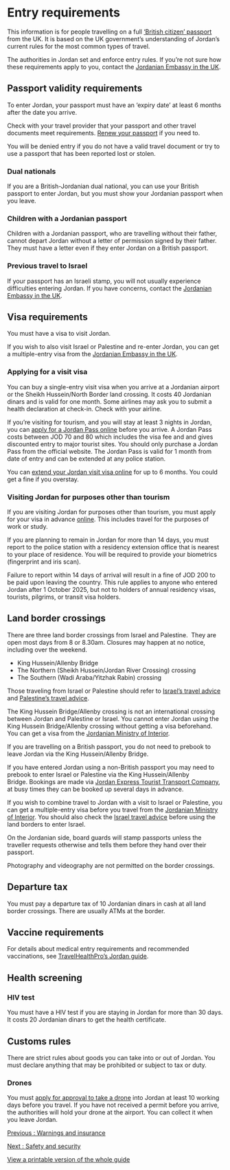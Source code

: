 # Entry requirements

This information is for people travelling on a full [‘British citizen’ passport](https://www.gov.uk/types-of-british-nationality) from the UK. It is based on the UK government’s understanding of Jordan’s current rules for the most common types of travel.

The authorities in Jordan set and enforce entry rules. If you’re not sure how these requirements apply to you, contact the [Jordanian Embassy in the UK](https://www.mfa.gov.jo/en/embassy/London).

## Passport validity requirements

To enter Jordan, your passport must have an ‘expiry date’ at least 6 months after the date you arrive.

Check with your travel provider that your passport and other travel documents meet requirements. [Renew your passport](https://www.gov.uk/renew-adult-passport/renew) if you need to.

You will be denied entry if you do not have a valid travel document or try to use a passport that has been reported lost or stolen.

### Dual nationals

If you are a British-Jordanian dual national, you can use your British passport to enter Jordan, but you must show your Jordanian passport when you leave.

### Children with a Jordanian passport

Children with a Jordanian passport, who are travelling without their father, cannot depart Jordan without a letter of permission signed by their father. They must have a letter even if they enter Jordan on a British passport.

### Previous travel to Israel

If your passport has an Israeli stamp, you will not usually experience difficulties entering Jordan. If you have concerns, contact the [Jordanian Embassy in the UK](https://www.mfa.gov.jo/en/embassy/London).

## Visa requirements

You must have a visa to visit Jordan.

If you wish to also visit Israel or Palestine and re-enter Jordan, you can get a multiple-entry visa from the [Jordanian Embassy in the UK](https://www.mfa.gov.jo/en/embassy/London).

### Applying for a visit visa

You can buy a single-entry visit visa when you arrive at a Jordanian airport or the Sheikh Hussein/North Border land crossing. It costs 40 Jordanian dinars and is valid for one month. Some airlines may ask you to submit a health declaration at check-in. Check with your airline.

If you’re visiting for tourism, and you will stay at least 3 nights in Jordan, you can [apply for a Jordan Pass online](https://www.jordanpass.jo/) before you arrive. A Jordan Pass costs between JOD 70 and 80 which includes the visa fee and and gives discounted entry to major tourist sites. You should only purchase a Jordan Pass from the official website. The Jordan Pass is valid for 1 month from date of entry and can be extended at any police station.

You can [extend your Jordan visit visa online](https://eservices.moi.gov.jo/MOI_EVISA/faces/Pages/Runnables/login.jsf) for up to 6 months. You could get a fine if you overstay.

### Visiting Jordan for purposes other than tourism

If you are visiting Jordan for purposes other than tourism, you must apply for your visa in advance [online](https://moi.gov.jo/EN/Pages/Visa_E_Applications). This includes travel for the purposes of work or study.

If you are planning to remain in Jordan for more than 14 days, you must report to the police station with a residency extension office that is nearest to your place of residence. You will be required to provide your biometrics (fingerprint and iris scan).

Failure to report within 14 days of arrival will result in a fine of JOD 200 to be paid upon leaving the country. This rule applies to anyone who entered Jordan after 1 October 2025, but not to holders of annual residency visas, tourists, pilgrims, or transit visa holders.

## Land border crossings

There are three land border crossings from Israel and Palestine.  They are open most days from 8 or 8.30am. Closures may happen at no notice, including over the weekend.

* King Hussein/Allenby Bridge
* The Northern (Sheikh Hussein/Jordan River Crossing) crossing
* The Southern (Wadi Araba/Yitzhak Rabin) crossing

Those traveling from Israel or Palestine should refer to [Israel’s travel advice](https://www.gov.uk/foreign-travel-advice/israel) and [Palestine’s travel advice](https://www.gov.uk/foreign-travel-advice/palestine).

The King Hussein Bridge/Allenby crossing is not an international crossing between Jordan and Palestine or Israel. You cannot enter Jordan using the King Hussein Bridge/Allenby crossing without getting a visa beforehand. You can get a visa from the [Jordanian Ministry of Interior](https://eservices.moi.gov.jo/MOI_EVISA/faces/Pages/Runnables/login.jsf).

If you are travelling on a British passport, you do not need to prebook to leave Jordan via the King Hussein/Allenby Bridge.

If you have entered Jordan using a non-British passport you may need to prebook to enter Israel or Palestine via the King Hussein/Allenby Bridge. Bookings are made via [Jordan Express Tourist Transport Company](https://jett-khb.com.jo/about), at busy times they can be booked up several days in advance.

If you wish to combine travel to Jordan with a visit to Israel or Palestine, you can get a multiple-entry visa before you travel from the [Jordanian Ministry of Interior](https://eservices.moi.gov.jo/MOI_EVISA/faces/Pages/Runnables/login.jsf). You should also check the [Israel travel advice](https://www.gov.uk/foreign-travel-advice/israel) before using the land borders to enter Israel.

On the Jordanian side, board guards will stamp passports unless the traveller requests otherwise and tells them before they hand over their passport.

Photography and videography are not permitted on the border crossings.

## Departure tax

You must pay a departure tax of 10 Jordanian dinars in cash at all land border crossings. There are usually ATMs at the border.

## Vaccine requirements

For details about medical entry requirements and recommended vaccinations, see [TravelHealthPro’s Jordan guide](https://travelhealthpro.org.uk/country/115/jordan#Vaccine_Recommendations).

## Health screening

### HIV test

You must have a HIV test if you are staying in Jordan for more than 30 days. It costs 20 Jordanian dinars to get the health certificate.

## Customs rules

There are strict rules about goods you can take into or out of Jordan. You must declare anything that may be prohibited or subject to tax or duty.

### Drones

You must [apply for approval to take a drone](https://carc.gov.jo/en/drones) into Jordan at least 10 working days before you travel. If you have not received a permit before you arrive, the authorities will hold your drone at the airport. You can collect it when you leave Jordan.

[Previous
:
Warnings and insurance](/foreign-travel-advice/jordan)

[Next
:
Safety and security](/foreign-travel-advice/jordan/safety-and-security)

[View a printable version of the whole guide](/foreign-travel-advice/jordan/print)